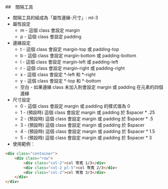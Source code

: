 ##　間隔工具

- 間隔工具的組成為「屬性邊緣-尺寸」: ml-3
- 屬性設定
    - m - 這個 class 會設定 margin
    - p - 這個 class 會設定 padding
- 邊緣設定
    - t - 這個 class 會設定 margin-top 或 padding-top
    - b - 這個 class 會設定 margin-bottom 或 padding-bottom
    - l - 這個 class 會設定 margin-left 或 padding-left
    - r - 這個 class 會設定 margin-right 或 padding-right
    - x - 這個 class 會設定 *-left 和 *-right
    - y - 這個 class 會設定 *-top 和 *-bottom
    - 空白 - 如果邊緣 class 未加入則會設定 margin 或 padding 在元素的四個邊緣
- 尺寸設定
    - 0 - 這個 class 會設定 margin 或 padding 的樣式值為 0
    - 1 - (預設時) 這個 class 會設定 margin 或 padding 於 $spacer * .25
    - 2 - (預設時) 這個 class 會設定 margin 或 padding 於 $spacer * .5
    - 3 - (預設時) 這個 class 會設定 margin 或 padding 於 $spacer
    - 4 - (預設時) 這個 class 會設定 margin 或 padding 於 $spacer * 1.5
    - 5 - (預設時) 這個 class 會設定 margin 或 padding 於 $spacer * 3
- 使用範例：
```html
<div class="container">
    <div class="row">
        <div class="col-2">col 等寬 1/3</div>
        <div class="col-2 pl-5">col 等寬 2/3</div>
        <div class="col-2">col 等寬 3/3</div>
    </div>
</div>    
```